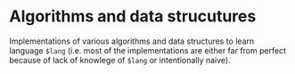 # Algorithms and data strucutures
Implementations of various algorithms and data structures to learn language `$lang` (i.e. most of the implementations are either far from perfect because of lack of knowlege of `$lang` or intentionally naive).

